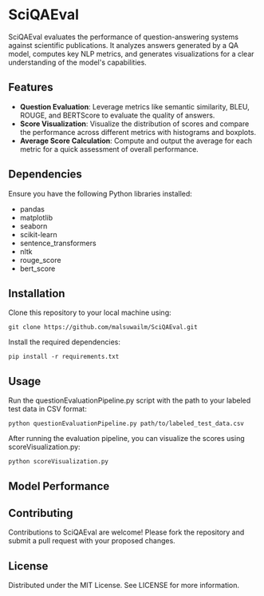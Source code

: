 # SciQAEval

SciQAEval evaluates the performance of question-answering systems against scientific publications. It analyzes answers generated by a QA model, computes key NLP metrics, and generates visualizations for a clear understanding of the model's capabilities.

## Features

- **Question Evaluation**: Leverage metrics like semantic similarity, BLEU, ROUGE, and BERTScore to evaluate the quality of answers.
- **Score Visualization**: Visualize the distribution of scores and compare the performance across different metrics with histograms and boxplots.
- **Average Score Calculation**: Compute and output the average for each metric for a quick assessment of overall performance.

## Dependencies

Ensure you have the following Python libraries installed:

- pandas
- matplotlib
- seaborn
- scikit-learn
- sentence_transformers
- nltk
- rouge_score
- bert_score

## Installation

Clone this repository to your local machine using:

```
git clone https://github.com/malsuwailm/SciQAEval.git
```

Install the required dependencies:

```
pip install -r requirements.txt
```

## Usage

Run the questionEvaluationPipeline.py script with the path to your labeled test data in CSV format:

```
python questionEvaluationPipeline.py path/to/labeled_test_data.csv
```

After running the evaluation pipeline, you can visualize the scores using scoreVisualization.py:

```
python scoreVisualization.py
```

## Model Performance



## Contributing

Contributions to SciQAEval are welcome! Please fork the repository and submit a pull request with your proposed changes.

## License

Distributed under the MIT License. See LICENSE for more information.

